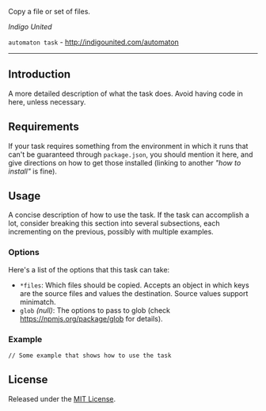 Copy a file or set of files.

*Indigo United*

`automaton task` - http://indigounited.com/automaton

--------------------------------------------------------------------------------

## Introduction

A more detailed description of what the task does. Avoid having code in here, unless necessary.


## Requirements

If your task requires something from the environment in which it runs that can't be guaranteed through `package.json`, you should mention it here, and give directions on how to get those installed (linking to another *"how to install"* is fine).


## Usage

A concise description of how to use the task. If the task can accomplish a lot, consider breaking this section into several subsections, each incrementing on the previous, possibly with multiple examples.

### Options

Here's a list of the options that this task can take:

- `*files`: Which files should be copied. Accepts an object in which keys are the source files and values the destination. Source values support minimatch.
- `glob` *(null)*: The options to pass to glob (check https://npmjs.org/package/glob for details).


### Example

```
// Some example that shows how to use the task
```


## License

Released under the [MIT License](http://www.opensource.org/licenses/mit-license.php).

